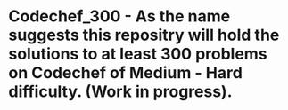 # Codechef_300 - As the name suggests this repositry will hold the solutions to at least 300 problems on Codechef of Medium - Hard difficulty. (Work in progress).
